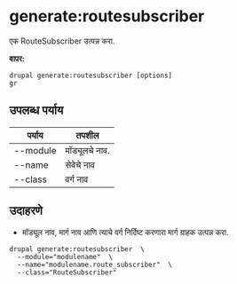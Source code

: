 # generate:routesubscriber
एक RouteSubscriber उत्पन्न करा.

**वापर:**
```
drupal generate:routesubscriber [options]
gr
```

## उपलब्ध पर्याय
पर्याय | तपशील
-------|-------------
--module | मॉड्यूलचे नाव.
--name | सेवेचे नाव
--class | वर्ग नाव

## उदाहरणे
* मॉड्यूल नाव, मार्ग नाव आणि त्याचे वर्ग निर्दिष्ट करणारा मार्ग ग्राहक उत्पन्न करा.
```
drupal generate:routesubscriber  \
  --module="modulename"  \
  --name="modulename.route_subscriber"  \
  --class="RouteSubscriber"
```
